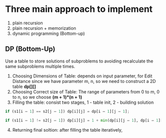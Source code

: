 # Three main approach to implement

1. plain recursion
2. plain recursion + memorization
3. dynamic programming (Bottom-up)

## DP (Bottom-Up)

Use a table to store solutions of subproblems to avoiding recalculate the same subproblems multiple times.

1. Choosing Dimensions of Table: depends on input parameter, for Edit Distance since we have parameter m, n, so we need to construct a 2D table **dp[][]**
2. Choosing Correct size of Table: The range of parameters from 0 to m, 0 to n, so we choose **(m + 1)*(n + 1)**
3. Filling the table: consist two stages, 1 - table init, 2 - building solution

```python
if (s1[i – 1] == s2[j – 1]) dp[i][j] = dp[i – 1][j – 1];

if (s1[i – 1] != s2[j – 1]) dp[i][j] = 1 + min(dp[i][j – 1], dp[i – 1][j], dp[i – 1][j – 1]); 
```

4. Returning final soltion: after filling the table iteratively, 

